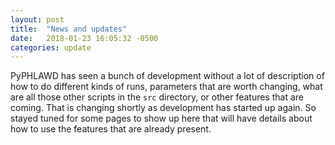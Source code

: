 ```yaml
---
layout: post
title:  "News and updates"
date:   2018-01-23 16:05:32 -0500
categories: update
---
```


PyPHLAWD has seen a bunch of development without a lot of description of how to do different kinds of runs, parameters that are worth changing, what are all those other scripts in the `src` directory, or other features that are coming. That is changing shortly as development has started up again. So stayed tuned for some pages to show up here that will have details about how to use the features that are already present.  
